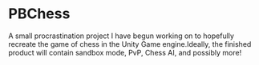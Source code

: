 # PBChess
A small procrastination project I have begun working on to hopefully 
recreate the game of chess in the Unity Game engine.Ideally, the 
finished product will contain sandbox mode, PvP, Chess AI, and possibly more!
